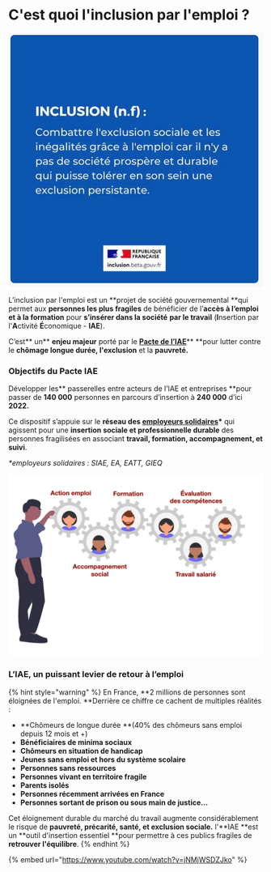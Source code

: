 # C'est quoi l'inclusion par l'emploi ?

![](../.gitbook/assets/capture-de-cran-2020-05-15-a-10.59.27.png)

L’inclusion par l'emploi est un **projet de société gouvernemental **qui permet aux **personnes les plus fragiles** de bénéficier de l’**accès à l’emploi et à la formation** pour **s’insérer dans la société** **par le travail** (**I**nsertion par l'**A**ctivité **É**conomique - **IAE**).

C’est** un** **enjeu majeur** porté par le [**Pacte de l’IAE**](https://travail-emploi.gouv.fr/IMG/pdf/pacte\_d\_ambition\_iae\_sept\_2019\_synthese.pdf)** **pour lutter contre le **chômage longue durée, l'exclusion** et la **pauvreté.**

### **Objectifs du Pacte IAE**

Développer les** passerelles entre acteurs de l’IAE et entreprises **pour passer de **140 000** personnes en parcours d’insertion à **240 000** d’ici **2022.**

Ce dispositif s’appuie sur le **réseau des **[**employeurs solidaires**](qui-sont-les-employeurs-solidaires.md)**\*** qui agissent pour une **insertion sociale et professionnelle durable** des personnes fragilisées en associant **travail, formation, accompagnement, et suivi**. &#x20;

_\*employeurs solidaires : SIAE, EA, EATT, GIEQ_

![](../.gitbook/assets/capture-de-cran-2020-06-22-a-13.59.01.png)

### **L’IAE, un puissant levier de retour à l’emploi**

{% hint style="warning" %}
En France, **2 millions de personnes sont éloignées de l'emploi. **Derrière ce chiffre ce cachent de multiples réalités :

* **Chômeurs de longue durée **(40% des chômeurs sans emploi depuis 12 mois et +)
* **Bénéficiaires de minima sociaux**
* **Chômeurs en situation de handicap**
* **Jeunes sans emploi et hors du système scolaire**
* **Personnes sans ressources**
* **Personnes vivant en territoire fragile**
* **Parents isolés**
* **Personnes récemment arrivées en France**
* **Personnes sortant de prison ou sous main de justice...**

Cet éloignement durable du marché du travail augmente considérablement le risque de **pauvreté, précarité, santé, et exclusion sociale.** l'**IAE **est un **outil d'insertion essentiel **pour permettre à ces publics fragiles de **retrouver l'équilibre**.
{% endhint %}

{% embed url="https://www.youtube.com/watch?v=jNMjWSDZJko" %}

